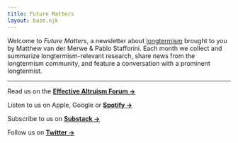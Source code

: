 ```yaml
---
title: Future Matters
layout: base.njk
---
```


Welcome to *Future Matters*, a newsletter about [longtermism](https://longtermism.com/) brought to you by Matthew van der Merwe & Pablo Stafforini. Each month we collect and summarize longtermism-relevant research, share news from the longtermism community, and feature a conversation with a prominent longtermist.

<hr />

Read us on the **[Effective Altruism Forum &rarr;](https://forum.effectivealtruism.org/s/Y7rCDmxRbrrKBT9Bo)**

Listen to us on Apple, Google or **[Spotify &rarr;](https://open.spotify.com/show/0BqnSL1oa9XBhhE3zh8rbo)**

Subscribe to us on **[Substack &rarr;](https://futurematters.substack.com/)**

Follow us on **[Twitter &rarr;](https://twitter.com/FutureMatters_)**